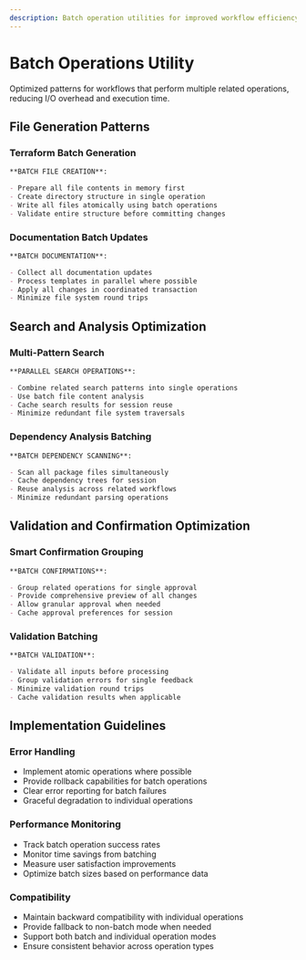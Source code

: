 ```yaml
---
description: Batch operation utilities for improved workflow efficiency
---
```


# Batch Operations Utility

Optimized patterns for workflows that perform multiple related operations, reducing I/O overhead and execution time.

## File Generation Patterns

### Terraform Batch Generation

```markdown
**BATCH FILE CREATION**:

- Prepare all file contents in memory first
- Create directory structure in single operation
- Write all files atomically using batch operations
- Validate entire structure before committing changes
```

### Documentation Batch Updates

```markdown
**BATCH DOCUMENTATION**:

- Collect all documentation updates
- Process templates in parallel where possible
- Apply all changes in coordinated transaction
- Minimize file system round trips
```

## Search and Analysis Optimization

### Multi-Pattern Search

```markdown
**PARALLEL SEARCH OPERATIONS**:

- Combine related search patterns into single operations
- Use batch file content analysis
- Cache search results for session reuse
- Minimize redundant file system traversals
```

### Dependency Analysis Batching

```markdown
**BATCH DEPENDENCY SCANNING**:

- Scan all package files simultaneously
- Cache dependency trees for session
- Reuse analysis across related workflows
- Minimize redundant parsing operations
```

## Validation and Confirmation Optimization

### Smart Confirmation Grouping

```markdown
**BATCH CONFIRMATIONS**:

- Group related operations for single approval
- Provide comprehensive preview of all changes
- Allow granular approval when needed
- Cache approval preferences for session
```

### Validation Batching

```markdown
**BATCH VALIDATION**:

- Validate all inputs before processing
- Group validation errors for single feedback
- Minimize validation round trips
- Cache validation results when applicable
```

## Implementation Guidelines

### Error Handling

- Implement atomic operations where possible
- Provide rollback capabilities for batch operations
- Clear error reporting for batch failures
- Graceful degradation to individual operations

### Performance Monitoring

- Track batch operation success rates
- Monitor time savings from batching
- Measure user satisfaction improvements
- Optimize batch sizes based on performance data

### Compatibility

- Maintain backward compatibility with individual operations
- Provide fallback to non-batch mode when needed
- Support both batch and individual operation modes
- Ensure consistent behavior across operation types

